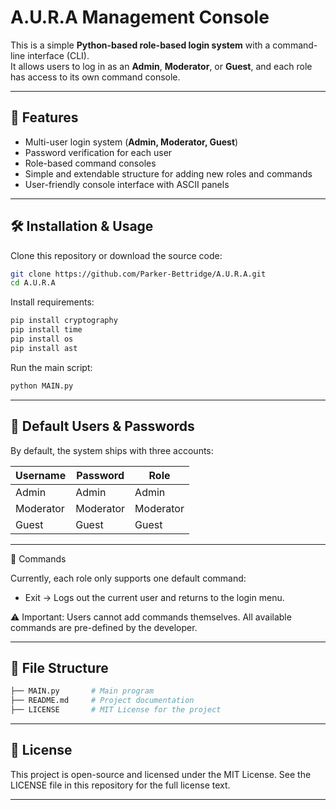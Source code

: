 # A.U.R.A Management Console  

This is a simple **Python-based role-based login system** with a command-line interface (CLI).  
It allows users to log in as an **Admin**, **Moderator**, or **Guest**, and each role has access to its own command console.  

---

## 🚀 Features
- Multi-user login system (**Admin, Moderator, Guest**)  
- Password verification for each user  
- Role-based command consoles  
- Simple and extendable structure for adding new roles and commands  
- User-friendly console interface with ASCII panels  

---

## 🛠️ Installation & Usage
Clone this repository or download the source code:  

```bash
git clone https://github.com/Parker-Bettridge/A.U.R.A.git
cd A.U.R.A

```
Install requirements:
```python
pip install cryptography
pip install time
pip install os
pip install ast
```
Run the main script:
```python
python MAIN.py
```
---
## 👥 Default Users & Passwords
By default, the system ships with three accounts:

| Username  | Password  | Role      |
| --------- | --------- | --------- |
| Admin     | Admin     | Admin     |
| Moderator | Moderator | Moderator |
| Guest     | Guest     | Guest     |

---

📖 Commands

Currently, each role only supports one default command:

- Exit → Logs out the current user and returns to the login menu.

⚠️ Important: Users cannot add commands themselves. All available commands are pre-defined by the developer.

---

## 🧩 File Structure

```bash
├── MAIN.py       # Main program
├── README.md     # Project documentation
├── LICENSE       # MIT License for the project
```

---

## 📜 License

This project is open-source and licensed under the MIT License.
See the LICENSE file in this repository for the full license text.

---
